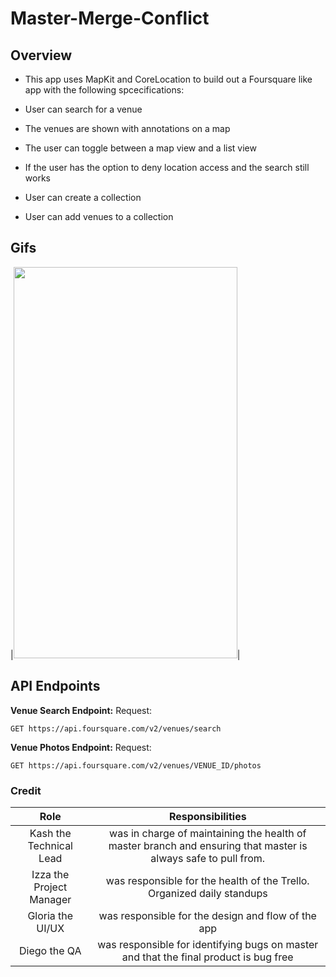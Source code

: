 #  Master-Merge-Conflict

## Overview
- This app uses MapKit and CoreLocation to build out a Foursquare like app with the following spcecifications:

- User can search for a venue

- The venues are shown with annotations on a map

- The user can toggle between a map view and a list view

- If the user has the option to deny location access and the search still works

- User can create a collection

- User can add venues to a collection


## Gifs
|<img src="http://is2.mzstatic.com/image/thumb/Purple128/v4/72/5c/be/725cbe3d-2f3c-3215-202b-2e39a318207a/source/392x696bb.jpg" width="358" height="626">|

## API Endpoints

**Venue Search Endpoint:**
Request:
```
GET https://api.foursquare.com/v2/venues/search
```

**Venue Photos Endpoint:**
Request:
```
GET https://api.foursquare.com/v2/venues/VENUE_ID/photos
```


### Credit


|Role|Responsibilities|
|:-------------:|:------------:|
| Kash the Technical Lead | was in charge of maintaining the health of master branch and ensuring that master is always safe to pull from.|
| Izza the Project Manager | was responsible for the health of the Trello. Organized daily standups |
| Gloria the UI/UX | was responsible for the design and flow of the app |
| Diego the QA | was responsible for identifying bugs on master and that the final product is bug free|

